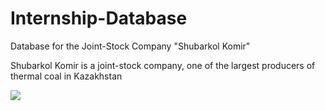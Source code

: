# Internship-Database
Database for the Joint-Stock Company "Shubarkol Komir"

Shubarkol Komir is a joint-stock company, one of the largest producers of thermal coal in Kazakhstan

![](https://github.com/aizhannova/Internship-Database/blob/master/ShubarNetworkProject.jpg)
